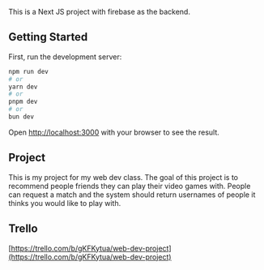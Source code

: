 This is a Next JS project with firebase as the backend.

## Getting Started

First, run the development server:

```bash
npm run dev
# or
yarn dev
# or
pnpm dev
# or
bun dev
```

Open [http://localhost:3000](http://localhost:3000) with your browser to see the result.

## Project
This is my project for my web dev class. The goal of this project is to recommend people friends they can play their video games with. People can request a match and the system should return usernames of people it thinks you would like to play with.

## Trello
[https://trello.com/b/gKFKytua/web-dev-project](https://trello.com/b/gKFKytua/web-dev-project)
